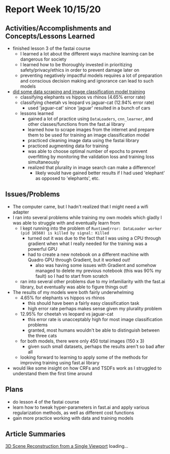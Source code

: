 # Report Week 10/15/20
## Activities/Accomplishments and Concepts/Lessons Learned
 * finished lesson 3 of the fastai course
   * I learned a lot about the different ways machine learning can be dangerous for society
   * I learned how to be thoroughly invested in prioritizing safety/privacy/ethics in order to prevent damage later on
   * preventing negatively impactful models requires a lot of preparation and conscious decision making and ignorance can lead to such models
 * [did some data scraping and image classification model training](https://console.paperspace.com/tewx81sfd/notebook/prl2qabhq)
   * classifying elephants vs hippos vs rhinos (4.65% error rate)
   * classifying cheetah vs leopard vs jaguar-cat (12.94% error rate)
     * used 'jaguar-cat' since 'jaguar' resulted in a bunch of cars
   * lessons learned
     * gained a lot of practice using `DataLoaders`, `cnn_learner`, and other classes/functions from the fast.ai library
     * learned how to scrape images from the internet and prepare them to be used for training an image classification model
     * practiced cleaning image data using the fastai library
     * practiced augmenting data for training
     * was able to choose optimal number of epochs to prevent overfitting by monitoring the validation loss and training loss simultaneously
     * realized that plurality in image search can make a difference!
       * likely would have gained better results if I had used 'elephant' as opposed to 'elephants', etc.
## Issues/Problems
  * The computer came, but I hadn't realized that I might need a wifi adapter
  * I ran into several problems while training my own models which gladly I was able to struggle with and eventually learn from
    * I kept running into the problem of `RuntimeError: DataLoader worker (pid 16560) is killed by signal: Killed`
      * turned out it was due to the fact that I was using a CPU through gradient when what I really needed for the training was a powerful GPU
      * had to create a new notebook on a different machine with Quadro GPU through Gradient, but it worked out!
        * also was having some issues with Gradient and somehow managed to delete my previous notebook (this was 90% my fault) so I had to start from scratch
    * ran into several other problems due to my infamiliarity with the fast.ai library, but eventually was able to figure things out!
  * The results of my models were both fairly underwhelming
    * 4.65% for elephants vs hippos vs rhinos
      * this should have been a fairly easy classification task
      * high error rate perhaps makes sense given my plurality problem
    * 12.95% for cheetah vs leopard vs jaguar-cat
      * this error rate is unacceptably high for most image classification problems
      * granted, most humans wouldn't be able to distinguish between the three cats
    * for both models, there were only 450 total images (150 x 3)
      * given such small datasets, perhaps the results aren't so bad after all
    * looking forward to learning to apply some of the methods for improving training using fast.ai library
  * would like some insight on how CRFs and TSDFs work as I struggled to understand them the first time around
## Plans
  * do lesson 4 of the fastai course
  * learn how to tweak hyper-parameters in fast.ai and apply various regularization methods, as well as different cost functions
  * gain more practice working with data and training models
## Article Summaries
[3D Scene Reconstruction from a Single Viewport](https://www.ecva.net/papers/eccv_2020/papers_ECCV/papers/123670052.pdf)
loading...
